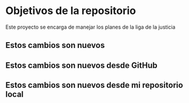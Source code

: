 # Objetivos de la repositorio

Este proyecto se encarga de manejar los planes de la liga de la justicia

## Estos cambios son nuevos

## Estos cambios son nuevos desde GitHub
## Estos cambios son nuevos desde mi repositorio local
